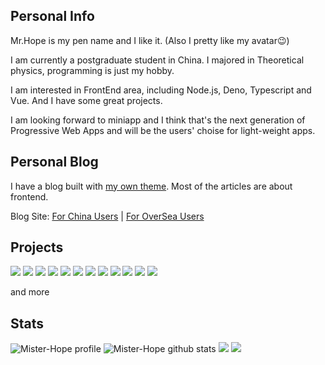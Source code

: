## Personal Info

Mr.Hope is my pen name and I like it. (Also I pretty like my avatar😉) 

I am currently a postgraduate student in China. I majored in Theoretical physics, programming is just my hobby.

I am interested in FrontEnd area, including Node.js, Deno, Typescript and Vue. And I have some great projects.

I am looking forward to miniapp and I think that's the next generation of Progressive Web Apps and will be the users' choise for light-weight apps.

## Personal Blog

I have a blog built with [my own theme](https://vuepress-theme-hope.github.io). Most of the articles are about frontend.

Blog Site: [For China Users](https://mrhope.site) | [For OverSea Users](https://mister-hope.github.io)

## Projects

[![](https://github-readme-status-mrhope.vercel.app/api/pin?username=vuepress&repo=vuepress-next&theme=github_dark)](https://v2.vuepress.vuejs.org)
[![](https://github-readme-status-mrhope.vercel.app/api/pin?username=vuepress-theme-hope&repo=vuepress-theme-hope&theme=github_dark)](https://theme-hope.vuejs.press)
[![](https://github-readme-status-mrhope.vercel.app/api/pin?username=walinejs&repo=waline&theme=github_dark)](https://waline.js.org)
[![](https://github-readme-status-mrhope.vercel.app/api/pin?username=Mister-Hope&repo=mdit-plugins&theme=github_dark)](https://mdit-plugins.github.io/)
[![](https://github-readme-status-mrhope.vercel.app/api/pin?username=miniapp-tool&repo=mptool&theme=github_dark)](https://miniapp-tool.github.io)
[![](https://github-readme-status-mrhope.vercel.app/api/pin?username=Hope-Studio&repo=inNENU-miniapp&theme=github_dark)](https://github.com/Hope-Studio/inNENU-miniapp)
[![](https://github-readme-status-mrhope.vercel.app/api/pin?username=Mister-Hope&repo=gulp-sass&theme=github_dark)](https://github.com/Mister-Hope/gulp-sass)
[![](https://github-readme-status-mrhope.vercel.app/api/pin?username=Mister-Hope&repo=bcrypt-ts&theme=github_dark)](https://github.com/Mister-Hope/bcrypt-ts)
[![](https://github-readme-status-mrhope.vercel.app/api/pin?username=Mister-Hope&repo=slimsearch&theme=github_dark)](https://github.com/Mister-Hope/slimsearch)
[![](https://github-readme-status-mrhope.vercel.app/api/pin?username=Mister-Hope&repo=nodejs-jieba&theme=github_dark)](https://github.com/Mister-Hope/nodejs-jieba)
[![](https://github-readme-status-mrhope.vercel.app/api/pin?username=Mister-Hope&repo=flowchart.ts&theme=github_dark)](https://github.com/Mister-Hope/flowchart.ts)
[![](https://github-readme-status-mrhope.vercel.app/api/pin?username=Mister-Hope&repo=create-codepen&theme=github_dark)](https://github.com/Mister-Hope/create-codepen)

and more

## Stats

![Mister-Hope profile](https://github-profile-summary-cards.vercel.app/api/cards/profile-details?username=Mister-Hope&theme=github_dark)
![Mister-Hope github stats](https://github-profile-summary-cards.vercel.app/api/cards/stats?username=Mister-Hope&theme=github_dark)
![](https://github-profile-summary-cards.vercel.app/api/cards/most-commit-language?username=Mister-Hope&theme=github_dark)
![](https://github-profile-summary-cards.vercel.app/api/cards/repos-per-language?username=Mister-Hope&theme=github_dark)
